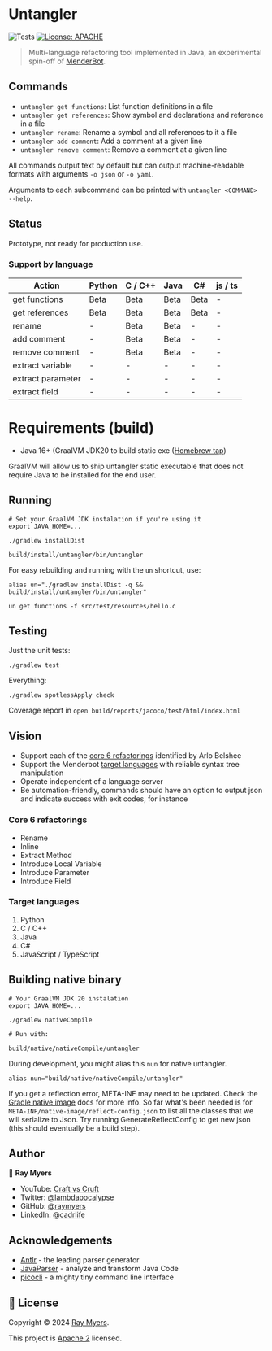 # Untangler
![Tests](https://github.com/craftvscruft/untangler/actions/workflows/ci.yml/badge.svg?branch=main)
[![License: APACHE](https://img.shields.io/github/license/craftvscruft/untangler)](https://github.com/craftvscruft/untangler/blob/main/LICENSE)

> Multi-language refactoring tool implemented in Java, an experimental spin-off
of [MenderBot](https://github.com/craftvscruft/menderbot).

## Commands

* `untangler get functions`: List function definitions in a file
* `untangler get references`: Show symbol and declarations and reference in a file
* `untangler rename`: Rename a symbol and all references to it a file
* `untangler add comment`: Add a comment at a given line
* `untangler remove comment`: Remove a comment at a given line

All commands output text by default but can output machine-readable formats with arguments `-o json` or `-o yaml`.

Arguments to each subcommand can be printed with `untangler <COMMAND> --help`.


## Status

Prototype, not ready for production use.

### Support by language

| Action            | Python | C / C++ | Java | C#   | js / ts |
|-------------------|--------|---------|------|------|---------|
| get functions     | Beta   | Beta    | Beta | Beta | -       |
| get references    | Beta   | Beta    | Beta | Beta | -       |
| rename            | -      | Beta    | Beta | -    | -       |
| add comment       | -      | Beta    | Beta | -    | -       |
| remove comment    | -      | Beta    | Beta | -    | -       |
| extract variable  | -      | -       | -    | -    | -       |
| extract parameter | -      | -       | -    | -    | -       |
| extract field     | -      | -       | -    | -    | -       |

# Requirements (build)

* Java 16+ (GraalVM JDK20 to build static exe ([Homebrew tap](https://github.com/graalvm/homebrew-tap))

GraalVM will allow us to ship untangler static executable that does not require Java to be installed for the end
user.

## Running

```
# Set your GraalVM JDK instalation if you're using it
export JAVA_HOME=...

./gradlew installDist

build/install/untangler/bin/untangler
```

For easy rebuilding and running with the `un` shortcut, use:

```
alias un="./gradlew installDist -q && build/install/untangler/bin/untangler"

un get functions -f src/test/resources/hello.c
```

## Testing

Just the unit tests:

```
./gradlew test
```

Everything:

```
./gradlew spotlessApply check
```

Coverage report in `open build/reports/jacoco/test/html/index.html`

## Vision

* Support each of the [core 6 refactorings](https://arlobelshee.com/the-core-6-refactorings) identified by Arlo Belshee
* Support the Menderbot [target languages](https://github.com/craftvscruft/menderbot/issues/5) with reliable syntax tree manipulation
* Operate independent of a language server
* Be automation-friendly,  commands should have an option to output json and indicate success with exit codes, for instance

### Core 6 refactorings

* Rename
* Inline
* Extract Method
* Introduce Local Variable
* Introduce Parameter
* Introduce Field

### Target languages

1. Python
2. C / C++
3. Java
4. C#
5. JavaScript / TypeScript

## Building native binary

```
# Your GraalVM JDK 20 instalation
export JAVA_HOME=...

./gradlew nativeCompile

# Run with:

build/native/nativeCompile/untangler
```

During development, you might alias this `nun` for native untangler.
```
alias nun="build/native/nativeCompile/untangler"
```

If you get a reflection error, META-INF may need to be updated.
Check the [Gradle native image](https://graalvm.github.io/native-build-tools/latest/gradle-plugin.html#agent-support) docs for more info.
So far what's been needed is for `META-INF/native-image/reflect-config.json` to list all the classes that we will serialize to Json.
Try running GenerateReflectConfig to get new json (this should eventually be a build step).

## Author

👤 **Ray Myers**

* YouTube: [Craft vs Cruft](https://www.youtube.com/channel/UC4nEbAo5xFsOZDk2v0RIGHA)
* Twitter: [@lambdapocalypse](https://twitter.com/lambdapocalypse)
* GitHub: [@raymyers](https://github.com/raymyers)
* LinkedIn: [@cadrlife](https://linkedin.com/in/cadrlife)

## Acknowledgements

* [Antlr](https://www.antlr.org/) - the leading parser generator
* [JavaParser](https://javaparser.org) - analyze and transform Java Code
* [picocli](https://picocli.info/) - a mighty tiny command line interface

## 📝 License

Copyright © 2024 [Ray Myers](https://github.com/raymyers).

This project is [Apache 2](https://www.apache.org/licenses/LICENSE-2.0) licensed.
